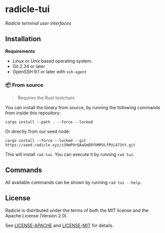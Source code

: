 # radicle-tui

*Radicle terminal user interfaces*

## Installation

**Requirements**

* *Linux* or *Unix* based operating system.
* Git 2.34 or later
* OpenSSH 9.1 or later with `ssh-agent`

### 📦 From source

> Requires the Rust toolchain.

You can install the binary from source, by running the following
commands from inside this repository:

    cargo install --path . --force --locked

Or directly from our seed node:

    cargo install --force --locked --git https://seed.radicle.xyz/z39mP9rQAaGmERfUMPULfPUi473tY.git

This will install `rad-tui`. You can execute it by running `rad tui`.

## Commands

All available commands can be shown by running `rad tui --help`.

## License

Radicle is distributed under the terms of both the MIT license and the Apache License (Version 2.0).

See [LICENSE-APACHE](LICENSE-APACHE) and [LICENSE-MIT](LICENSE-MIT) for details.
